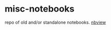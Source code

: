 # misc-notebooks

repo of old and/or standalone notebooks. [nbview](https://nbviewer.org/github/borab96/misc-notebooks/tree/main/)
